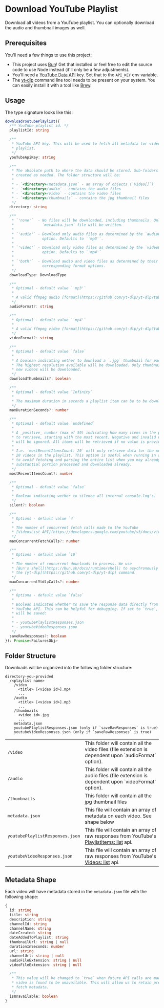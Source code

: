 # Download YouTube Playlist

Download all videos from a YouTube playlist. You can optionally download the audio and thumbnail images as well.

## Prerequisites

You'll need a few things to use this project:

- This project uses [Bun](https://bun.sh/)! Get that installed or feel free to edit the source code to use Node instead (it'll only be a few adjustments).
- You'll need a [YouTube Data API](https://developers.google.com/youtube/v3) key. Set that to the `API_KEY` env variable.
- The [yt-dlp](https://github.com/yt-dlp/yt-dlp) command line tool needs to be present on your system. You can easily install it with a tool like [Brew](https://formulae.brew.sh/formula/yt-dlp).

## Usage

The type signature looks like this:

```typescript
downloadYoutubePlaylist({
  /** YouTube playlist id. */
  playlistId: string

  /**
   * YouTube API key. This will be used to fetch all metadata for videos in the
   * playlist.
   */
  youTubeApiKey: string

  /**
   * The absolute path to where the data should be stored. Sub-folders will be
   * created as needed. The folder structure will be:
   *
   * - `<directory>/metadata.json` - an array of objects (`Video[]`)
   * - `<directory>/audio` - contains the audio files
   * - `<directory>/video` - contains the video files
   * - `<directory>/thumbnails` - contains the jpg thumbnail files
   */
  directory: string

  /**
   * `'none'`  - No files will be downloaded, including thumbnails. Only the
   *             `metadata.json` file will be written.
   *
   * `'audio'` - Download only audio files as determined by the `audioFormat`
   *             option. Defaults to `'mp3'`.
   *
   * `'video'` - Download only video files as determined by the `videoFormat`
   *             option. Defaults to `'mp4'`
   *
   * `'both'`  - Download audio and video files as determined by their
   *             corresponding format options.
   */
  downloadType: DownloadType

  /**
   * Optional - default value `'mp3'`
   *
   * A valid ffmpeg audio [format](https://github.com/yt-dlp/yt-dlp?tab=readme-ov-file#format-selection) string.
   */
  audioFormat?: string

  /**
   * Optional - default value `'mp4'`
   *
   * A valid ffmpeg video [format](https://github.com/yt-dlp/yt-dlp?tab=readme-ov-file#format-selection) string.
   */
  videoFormat?: string

  /**
   * Optional - default value `false`
   *
   * A boolean indicating wether to download a `.jpg` thumbnail for each video.
   * The highest resolution available will be downloaded. Only thumbnails for
   * new videos will be downloaded.
   */
  downloadThumbnails?: boolean

  /**
   * Optional - default value `Infinity`
   *
   * The maximum duration in seconds a playlist item can be to be downloaded.
   */
  maxDurationSeconds?: number

  /**
   * Optional - default value `undefined`
   *
   * A _positive_ number (max of 50) indicating how many items in the playlist
   * to retrieve, starting with the most recent. Negative and invalid numbers
   * will be ignored. All items will be retrieved if no value is provided.
   *
   * I.e. `mostRecentItemsCount: 20` will only retrieve data for the most recent
   * 20 videos in the playlist. This option is useful when running in a cron job
   * to avoid fetching and parsing the entire list when you may already have a
   * substantial portion processed and downloaded already.
   */
  mostRecentItemsCount?: number

  /**
   * Optional - default value `false`
   *
   * Boolean indicating wether to silence all internal console.log's.
   */
  silent?: boolean

  /**
   * Options - default value `4`
   *
   * The number of concurrent fetch calls made to the YouTube
   * [VideosList API](https://developers.google.com/youtube/v3/docs/videos/list).
   */
  maxConcurrentFetchCalls?: number

  /**
   * Options - default value `10`
   *
   * The number of concurrent downloads to process. We use
   * [Bun's shell](https://bun.sh/docs/runtime/shell) to asychronously execute
   * the [yt-dlp](https://github.com/yt-dlp/yt-dlp) command.
   */
  maxConcurrentYtdlpCalls?: number

  /**
   * Optiona - default value `false`
   *
   * Boolean indicated whether to save the response data directly from the
   * YouTube API. This can be helpful for debugging. If set to `true`, two files
   * will be saved:
   *
   * - youtubePlaylistResponses.json
   * - youtubeVideoResponses.json
   */
  saveRawResponses?: boolean
}): Promise<FailuresObj>
```

## Folder Structure

Downloads will be organized into the following folder structure:

```
directory-you-provided
  /<playlist name>
    /video
      <title> [<video id>].mp4
      ...
    /audio
      <title> [<video id>].mp3
      ...
    /thumbnails
      <video id>.jpg
      ...
    metadata.json
    youtubePlaylistResponses.json (only if `saveRawResponses` is true)
    youtubeVideoResponses.json (only if `saveRawResponses` is true)
```

<table>
  <tr>
    <td><code>/video</code></td>
    <td>This folder will contain all the video files (file extension is dependent upon `audioFormat` option).</td>
  </tr>
  <tr>
    <td><code>/audio</code></td>
    <td>This folder will contain all the audio files (file extension is dependent upon `videoFormat` option).</td>
  </tr>
  <tr>
    <td><code>/thumbnails</code></td>
    <td>This folder will contain all the jpg thumbnail files</td>
  </tr>
  <tr>
    <td><code>metadata.json</code></td>
    <td>This file will contain an array of metadata on each video. See shape below</td>
  </tr>
  <tr>
    <td><code>youtubePlaylistResponses.json</code></td>
    <td>This file will contain an array of raw responses from YouTube's <a href="https://developers.google.com/youtube/v3/docs/playlistItems/list">PlaylistItems: list</a> api.</td>
  </tr>
  <tr>
    <td><code>youtubeVideoResponses.json</code></td>
    <td>This file will contain an array of raw responses from YouTube's <a href="https://developers.google.com/youtube/v3/docs/videos/list">Videos: list</a> api.</td>
  </tr>
</table>

## Metadata Shape

Each video will have metadata stored in the `metadata.json` file with the following shape:

```typescript
{
  id: string
  title: string
  description: string
  channelId: string
  channelName: string
  dateCreated: string
  dateAddedToPlaylist: string
  thumbnailUrl: string | null
  durationInSeconds: number
  url: string
  channelUrl: string | null
  audioFileExtension: string | null
  videoFileExtension: string | null

  /**
   * This value will be changed to `true` when future API calls are made and the
   * video is found to be unavailable. This will allow us to retain previously
   * fetch metadata.
   */
  isUnavailable: boolean
}
```
